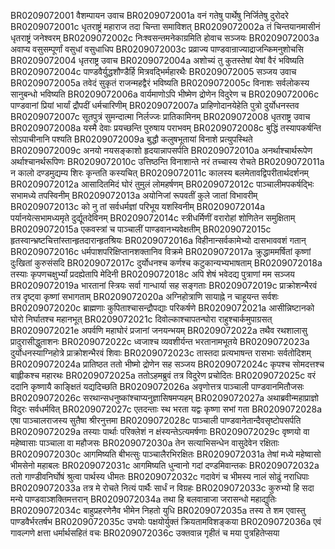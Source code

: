 BR0209072001	वैशम्पायन उवाच
BR0209072001a	वनं गतेषु पार्थेषु निर्जितेषु दुरोदरे
BR0209072001c	धृतराष्ट्रं महाराज तदा चिन्ता समाविशत्
BR0209072002a	तं चिन्तयानमासीनं धृतराष्ट्रं जनेश्वरम्
BR0209072002c	निःश्वसन्तमनेकाग्रमिति होवाच सञ्जयः
BR0209072003a	अवाप्य वसुसम्पूर्णां वसुधां वसुधाधिप
BR0209072003c	प्रव्राज्य पाण्डवान्राज्याद्राजन्किमनुशोचसि
BR0209072004	धृतराष्ट्र उवाच
BR0209072004a	अशोच्यं तु कुतस्तेषां येषां वैरं भविष्यति
BR0209072004c	पाण्डवैर्युद्धशौण्डैर्हि मित्रवद्भिर्महारथैः
BR0209072005	सञ्जय उवाच
BR0209072005a	तवेदं सुकृतं राजन्महद्वैरं भविष्यति
BR0209072005c	विनाशः सर्वलोकस्य सानुबन्धो भविष्यति
BR0209072006a	वार्यमाणोऽपि भीष्मेण द्रोणेन विदुरेण च
BR0209072006c	पाण्डवानां प्रियां भार्यां द्रौपदीं धर्मचारिणीम्
BR0209072007a	प्राहिणोदानयेहेति पुत्रो दुर्योधनस्तव
BR0209072007c	सूतपुत्रं सुमन्दात्मा निर्लज्जः प्रातिकामिनम्
BR0209072008	धृतराष्ट्र उवाच
BR0209072008a	यस्मै देवाः प्रयच्छन्ति पुरुषाय पराभवम्
BR0209072008c	बुद्धिं तस्यापकर्षन्ति सोऽपाचीनानि पश्यति
BR0209072009a	बुद्धौ कलुषभूतायां विनाशे प्रत्युपस्थिते
BR0209072009c	अनयो नयसङ्काशो हृदयान्नापसर्पति
BR0209072010a	अनर्थाश्चार्थरूपेण अर्थाश्चानर्थरूपिणः
BR0209072010c	उत्तिष्ठन्ति विनाशान्ते नरं तच्चास्य रोचते
BR0209072011a	न कालो दण्डमुद्यम्य शिरः कृन्तति कस्यचित्
BR0209072011c	कालस्य बलमेतावद्विपरीतार्थदर्शनम्
BR0209072012a	आसादितमिदं घोरं तुमुलं लोमहर्षणम्
BR0209072012c	पाञ्चालीमपकर्षद्भिः सभामध्ये तपस्विनीम्
BR0209072013a	अयोनिजां रूपवतीं कुले जातां विभावरीम्
BR0209072013c	को नु तां सर्वधर्मज्ञां परिभूय यशस्विनीम्
BR0209072014a	पर्यानयेत्सभामध्यमृते दुर्द्यूतदेविनम्
BR0209072014c	स्त्रीधर्मिणीं वरारोहां शोणितेन समुक्षिताम्
BR0209072015a	एकवस्त्रां च पाञ्चालीं पाण्डवानभ्यवेक्षतीम्
BR0209072015c	हृतस्वान्भ्रष्टचित्तांस्तान्हृतदारान्हृतश्रियः
BR0209072016a	विहीनान्सर्वकामेभ्यो दासभाववशं गतान्
BR0209072016c	धर्मपाशपरिक्षिप्तानशक्तानिव विक्रमे
BR0209072017a	क्रुद्धाममर्षितां कृष्णां दुःखितां कुरुसंसदि
BR0209072017c	दुर्योधनश्च कर्णश्च कटुकान्यभ्यभाषताम्
BR0209072018a	तस्याः कृपणचक्षुर्भ्यां प्रदह्येतापि मेदिनी
BR0209072018c	अपि शेषं भवेदद्य पुत्राणां मम सञ्जय
BR0209072019a	भारतानां स्त्रियः सर्वा गान्धार्या सह सङ्गताः
BR0209072019c	प्राक्रोशन्भैरवं तत्र दृष्ट्वा कृष्णां सभागताम्
BR0209072020a	अग्निहोत्राणि सायाह्ने न चाहूयन्त सर्वशः
BR0209072020c	ब्राह्मणाः कुपिताश्चासन्द्रौपद्याः परिकर्षणे
BR0209072021a	आसीन्निष्टानको घोरो निर्घातश्च महानभूत्
BR0209072021c	दिवोल्काश्चापतन्घोरा राहुश्चार्कमुपाग्रसत्
BR0209072021e	अपर्वणि महाघोरं प्रजानां जनयन्भयम्
BR0209072022a	तथैव रथशालासु प्रादुरासीद्धुताशनः
BR0209072022c	ध्वजाश्च व्यवशीर्यन्त भरतानामभूतये
BR0209072023a	दुर्योधनस्याग्निहोत्रे प्राक्रोशन्भैरवं शिवाः
BR0209072023c	तास्तदा प्रत्यभाषन्त रासभाः सर्वतोदिशम्
BR0209072024a	प्रातिष्ठत ततो भीष्मो द्रोणेन सह सञ्जय
BR0209072024c	कृपश्च सोमदत्तश्च बाह्लीकश्च महारथः
BR0209072025a	ततोऽहमब्रुवं तत्र विदुरेण प्रचोदितः
BR0209072025c	वरं ददानि कृष्णायै काङ्क्षितं यद्यदिच्छति
BR0209072026a	अवृणोत्तत्र पाञ्चाली पाण्डवानमितौजसः
BR0209072026c	सरथान्सधनुष्कांश्चाप्यनुज्ञासिषमप्यहम्
BR0209072027a	अथाब्रवीन्महाप्राज्ञो विदुरः सर्वधर्मवित्
BR0209072027c	एतदन्ताः स्थ भरता यद्वः कृष्णा सभां गता
BR0209072028a	एषा पाञ्चालराजस्य सुतैषा श्रीरनुत्तमा
BR0209072028c	पाञ्चाली पाण्डवानेतान्दैवसृष्टोपसर्पति
BR0209072029a	तस्याः पार्थाः परिक्लेशं न क्षंस्यन्तेऽत्यमर्षणाः
BR0209072029c	वृष्णयो वा महेष्वासाः पाञ्चाला वा महौजसः
BR0209072030a	तेन सत्याभिसन्धेन वासुदेवेन रक्षिताः
BR0209072030c	आगमिष्यति बीभत्सुः पाञ्चालैरभिरक्षितः
BR0209072031a	तेषां मध्ये महेष्वासो भीमसेनो महाबलः
BR0209072031c	आगमिष्यति धुन्वानो गदां दण्डमिवान्तकः
BR0209072032a	ततो गाण्डीवनिर्घोषं श्रुत्वा पार्थस्य धीमतः
BR0209072032c	गदावेगं च भीमस्य नालं सोढुं नराधिपाः
BR0209072033a	तत्र मे रोचते नित्यं पार्थैः सार्धं न विग्रहः
BR0209072033c	कुरुभ्यो हि सदा मन्ये पाण्डवाञ्शक्तिमत्तरान्
BR0209072034a	तथा हि बलवान्राजा जरासन्धो महाद्युतिः
BR0209072034c	बाहुप्रहरणेनैव भीमेन निहतो युधि
BR0209072035a	तस्य ते शम एवास्तु पाण्डवैर्भरतर्षभ
BR0209072035c	उभयोः पक्षयोर्युक्तं क्रियतामविशङ्कया
BR0209072036a	एवं गावल्गणे क्षत्ता धर्मार्थसहितं वचः
BR0209072036c	उक्तवान्न गृहीतं च मया पुत्रहितेप्सया
